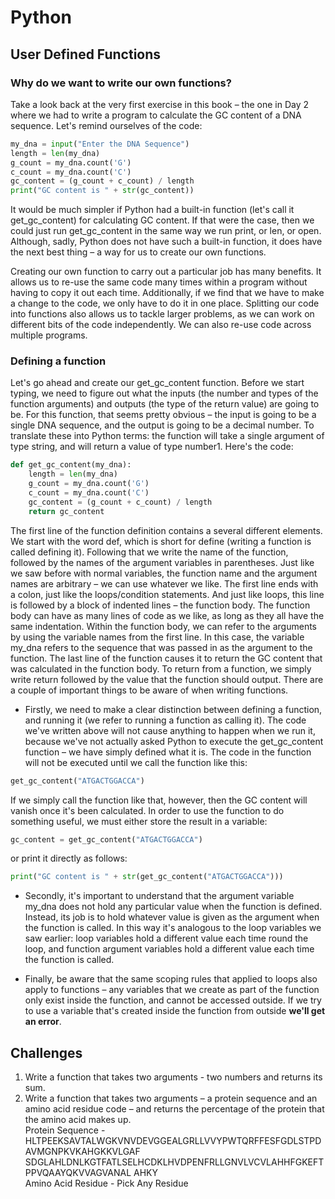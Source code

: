 # Python

## User Defined Functions

### Why do we want to write our own functions?

Take a look back at the very first exercise in this book – the one in Day 2 where we had to write a program to calculate the GC content of a DNA sequence. Let's remind ourselves of the code:

```python
my_dna = input("Enter the DNA Sequence")
length = len(my_dna)
g_count = my_dna.count('G')
c_count = my_dna.count('C')
gc_content = (g_count + c_count) / length
print("GC content is " + str(gc_content))
```

It would be much simpler if Python had a built-in function (let's call it get_gc_content) for calculating GC content. If that were the case, then we could just run get_gc_content in the same way we run print, or len, or open. Although, sadly, Python does not have such a built-in function, it does have the next best thing – a way for us to create our own functions.

Creating our own function to carry out a particular job has many benefits. It allows us to re-use the same code many times within a program without having to copy it out each time. Additionally, if we find that we have to make a change to the code, we only have to do it in one place. Splitting our code into functions also allows us to tackle larger problems, as we can work on different bits of the code independently. We can also re-use code across multiple programs.

### Defining a function

Let's go ahead and create our get_gc_content function. Before we start typing, we need to figure out what the inputs (the number and types of the function arguments) and outputs (the type of the return value) are going to be. For this function, that seems pretty obvious – the input is going to be a single DNA sequence, and the output is going to be a decimal number. To translate these into Python terms: the function will take a single argument of type string, and will return a value of type number1. Here's the code:

```python
def get_gc_content(my_dna):
    length = len(my_dna)
    g_count = my_dna.count('G')
    c_count = my_dna.count('C')
    gc_content = (g_count + c_count) / length
    return gc_content
```

The first line of the function definition contains a several different elements. We start with the word def, which is short for define (writing a function is called defining it). Following that we write the name of the function, followed by the names of the argument variables in parentheses. Just like we saw before with normal variables, the function name and the argument names are arbitrary – we can use whatever we like.
The first line ends with a colon, just like the loops/condition statements. And just like loops, this line is followed by a block of indented lines – the function body. The function body can have as many lines of code as we like, as long as they all have the same indentation. Within the function body, we can refer to the arguments by using the variable names from the first line. In this case, the variable my_dna refers to the sequence that was passed in as the argument to the function.
The last line of the function causes it to return the GC content that was calculated in the function body. To return from a function, we simply write return followed by the value that the function should output.
There are a couple of important things to be aware of when writing functions.  
- Firstly, we need to make a clear distinction between defining a function, and running it (we refer to running a function as calling it). The code we've written above will not cause anything to happen when we run it, because we've not actually asked Python to execute the get_gc_content function – we have simply defined what it is. The code in the function will not be executed until we call the function like this:

```python
get_gc_content("ATGACTGGACCA")
```
If we simply call the function like that, however, then the GC content will vanish once it's been calculated. In order to use the function to do something useful, we must either store the result in a variable:

```python
gc_content = get_gc_content("ATGACTGGACCA")
```
or print it directly as follows:

```python
print("GC content is " + str(get_gc_content("ATGACTGGACCA")))
```

- Secondly, it's important to understand that the argument variable my_dna does not hold any particular value when the function is defined. Instead, its job is to hold whatever value is given as the argument when the function is called. In this way it's analogous to the loop variables we saw earlier: loop variables hold a different value each time round the loop, and function argument variables hold a different value each time the function is called.

- Finally, be aware that the same scoping rules that applied to loops also apply to functions – any variables that we create as part of the function only exist inside the function, and cannot be accessed outside. If we try to use a variable that's created inside the function from outside **we'll get an error**.

## Challenges

1. Write a function that takes two arguments - two numbers and returns its sum.  
2. Write a function that takes two arguments – a protein sequence and an amino acid residue code – and returns the percentage of the protein that the amino acid makes up.  
Protein Sequence - HLTPEEKSAVTALWGKVNVDEVGGEALGRLLVVYPWTQRFFESFGDLSTPDAVMGNPKVKAHGKKVLGAF
SDGLAHLDNLKGTFATLSELHCDKLHVDPENFRLLGNVLVCVLAHHFGKEFTPPVQAAYQKVVAGVANAL
AHKY  
Amino Acid Residue - Pick Any Residue
